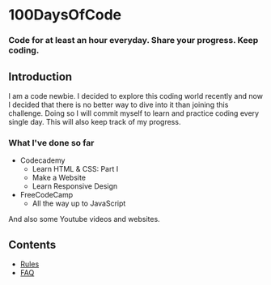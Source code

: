 # 100DaysOfCode
### Code for at least an hour everyday. Share your progress. Keep coding.

## Introduction
I am a code newbie.
I decided to explore this coding world recently and now I decided that there is no better way to dive into it than joining this challenge. Doing so I will commit myself to learn and practice coding every single day. This will also keep track of my progress.
### What I've done so far
* Codecademy
  * Learn HTML & CSS: Part I
  * Make a Website
  * Learn Responsive Design
* FreeCodeCamp
  * All the way up to JavaScript
  
And also some Youtube videos and websites.

## Contents
* [Rules](https://github.com/Kallaway/100-days-of-code/blob/master/rules.md)
* [FAQ](https://github.com/Kallaway/100-days-of-code/blob/master/FAQ.md)
